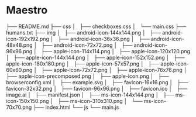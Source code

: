 
Maestro
==========



├── README.md
├── css
│   ├── checkboxes.css
│   └── main.css
├── humans.txt
├── img
│   ├── android-icon-144x144.png
│   ├── android-icon-192x192.png
│   ├── android-icon-36x36.png
│   ├── android-icon-48x48.png
│   ├── android-icon-72x72.png
│   ├── android-icon-96x96.png
│   ├── apple-icon-114x114.png
│   ├── apple-icon-120x120.png
│   ├── apple-icon-144x144.png
│   ├── apple-icon-152x152.png
│   ├── apple-icon-180x180.png
│   ├── apple-icon-57x57.png
│   ├── apple-icon-60x60.png
│   ├── apple-icon-72x72.png
│   ├── apple-icon-76x76.png
│   ├── apple-icon-precomposed.png
│   ├── apple-icon.png
│   ├── browserconfig.xml
│   ├── example.svg
│   ├── favicon-16x16.png
│   ├── favicon-32x32.png
│   ├── favicon-96x96.png
│   ├── favicon.ico
│   ├── image.ai
│   ├── manifest.json
│   ├── ms-icon-144x144.png
│   ├── ms-icon-150x150.png
│   ├── ms-icon-310x310.png
│   └── ms-icon-70x70.png
├── index.html
└── js
    └── main.js
